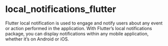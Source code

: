 # local_notifications_flutter
Flutter local notification is used to engage and notify users about any event or action performed in the application. With Flutter’s local notifications package, you can display notifications within any mobile application, whether it’s on Android or iOS.
